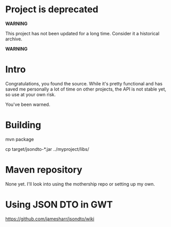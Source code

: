 # Project is deprecated

**WARNING**

This project has not been updated for a long time. Consider it a historical archive.

**WARNING**

# Intro

  Congratulations, you found the source. While it's pretty functional and
  has saved me personally a lot of time on other projects, the API is not
  stable yet, so use at your own risk.

  You've been warned.

# Building

  mvn package

  cp target/jsondto-*.jar ../myproject/libs/

# Maven repository

  None yet. I'll look into using the mothership repo or setting up
  my own.

# Using JSON DTO in GWT

  https://github.com/jamesharr/jsondto/wiki

